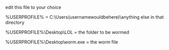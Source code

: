 edit this file to your choice

%USERPROFILE% = C:\Users\(usernamewouldbehere)\anything else in that directory

%USERPROFILE%\Desktop\LOL = the folder to be wormed

%USERPROFILE%\Desktop\worm.exe = the worm file 
